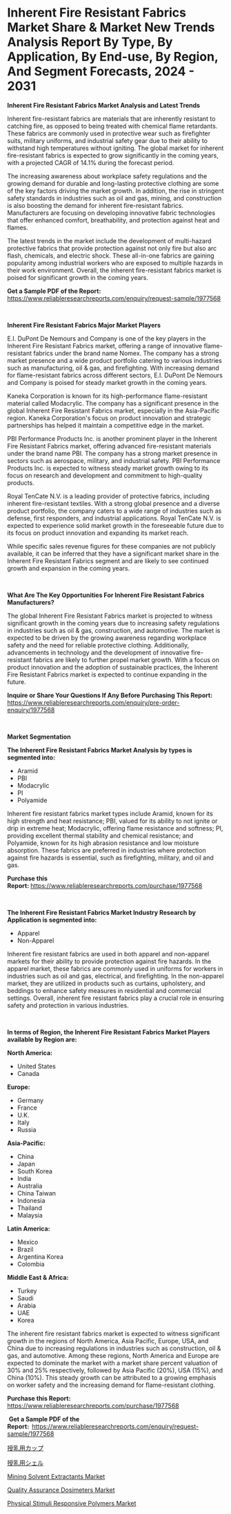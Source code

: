 <p><h1>Inherent Fire Resistant Fabrics Market Share & Market New Trends Analysis Report By Type, By Application, By End-use, By Region, And Segment Forecasts, 2024 - 2031</h1></p><p><strong>Inherent Fire Resistant Fabrics Market Analysis and Latest Trends</strong></p>
<p><p>Inherent fire-resistant fabrics are materials that are inherently resistant to catching fire, as opposed to being treated with chemical flame retardants. These fabrics are commonly used in protective wear such as firefighter suits, military uniforms, and industrial safety gear due to their ability to withstand high temperatures without igniting. The global market for inherent fire-resistant fabrics is expected to grow significantly in the coming years, with a projected CAGR of 14.1% during the forecast period.</p><p>The increasing awareness about workplace safety regulations and the growing demand for durable and long-lasting protective clothing are some of the key factors driving the market growth. In addition, the rise in stringent safety standards in industries such as oil and gas, mining, and construction is also boosting the demand for inherent fire-resistant fabrics. Manufacturers are focusing on developing innovative fabric technologies that offer enhanced comfort, breathability, and protection against heat and flames.</p><p>The latest trends in the market include the development of multi-hazard protective fabrics that provide protection against not only fire but also arc flash, chemicals, and electric shock. These all-in-one fabrics are gaining popularity among industrial workers who are exposed to multiple hazards in their work environment. Overall, the inherent fire-resistant fabrics market is poised for significant growth in the coming years.</p></p>
<p><strong>Get a Sample PDF of the Report:&nbsp;</strong> <a href="https://www.reliableresearchreports.com/enquiry/request-sample/1977568">https://www.reliableresearchreports.com/enquiry/request-sample/1977568</a></p>
<p>&nbsp;</p>
<p><strong>Inherent Fire Resistant Fabrics Major Market Players</strong></p>
<p><p>E.I. DuPont De Nemours and Company is one of the key players in the Inherent Fire Resistant Fabrics market, offering a range of innovative flame-resistant fabrics under the brand name Nomex. The company has a strong market presence and a wide product portfolio catering to various industries such as manufacturing, oil & gas, and firefighting. With increasing demand for flame-resistant fabrics across different sectors, E.I. DuPont De Nemours and Company is poised for steady market growth in the coming years.</p><p>Kaneka Corporation is known for its high-performance flame-resistant material called Modacrylic. The company has a significant presence in the global Inherent Fire Resistant Fabrics market, especially in the Asia-Pacific region. Kaneka Corporation's focus on product innovation and strategic partnerships has helped it maintain a competitive edge in the market.</p><p>PBI Performance Products Inc. is another prominent player in the Inherent Fire Resistant Fabrics market, offering advanced fire-resistant materials under the brand name PBI. The company has a strong market presence in sectors such as aerospace, military, and industrial safety. PBI Performance Products Inc. is expected to witness steady market growth owing to its focus on research and development and commitment to high-quality products.</p><p>Royal TenCate N.V. is a leading provider of protective fabrics, including inherent fire-resistant textiles. With a strong global presence and a diverse product portfolio, the company caters to a wide range of industries such as defense, first responders, and industrial applications. Royal TenCate N.V. is expected to experience solid market growth in the foreseeable future due to its focus on product innovation and expanding its market reach.</p><p>While specific sales revenue figures for these companies are not publicly available, it can be inferred that they have a significant market share in the Inherent Fire Resistant Fabrics segment and are likely to see continued growth and expansion in the coming years.</p></p>
<p>&nbsp;</p>
<p><strong>What Are The Key Opportunities For Inherent Fire Resistant Fabrics Manufacturers?</strong></p>
<p><p>The global Inherent Fire Resistant Fabrics market is projected to witness significant growth in the coming years due to increasing safety regulations in industries such as oil & gas, construction, and automotive. The market is expected to be driven by the growing awareness regarding workplace safety and the need for reliable protective clothing. Additionally, advancements in technology and the development of innovative fire-resistant fabrics are likely to further propel market growth. With a focus on product innovation and the adoption of sustainable practices, the Inherent Fire Resistant Fabrics market is expected to continue expanding in the future.</p></p>
<p><strong>Inquire or Share Your Questions If Any Before Purchasing This Report:</strong> <a href="https://www.reliableresearchreports.com/enquiry/pre-order-enquiry/1977568">https://www.reliableresearchreports.com/enquiry/pre-order-enquiry/1977568</a></p>
<p>&nbsp;</p>
<p><strong>Market Segmentation</strong></p>
<p><strong>The Inherent Fire Resistant Fabrics Market Analysis by types is segmented into:</strong></p>
<p><ul><li>Aramid</li><li>PBI</li><li>Modacrylic</li><li>PI</li><li>Polyamide</li></ul></p>
<p><p>Inherent fire resistant fabrics market types include Aramid, known for its high strength and heat resistance; PBI, valued for its ability to not ignite or drip in extreme heat; Modacrylic, offering flame resistance and softness; PI, providing excellent thermal stability and chemical resistance; and Polyamide, known for its high abrasion resistance and low moisture absorption. These fabrics are preferred in industries where protection against fire hazards is essential, such as firefighting, military, and oil and gas.</p></p>
<p><strong>Purchase this Report:&nbsp;</strong><a href="https://www.reliableresearchreports.com/purchase/1977568">https://www.reliableresearchreports.com/purchase/1977568</a></p>
<p>&nbsp;</p>
<p><strong>The Inherent Fire Resistant Fabrics Market Industry Research by Application is segmented into:</strong></p>
<p><ul><li>Apparel</li><li>Non-Apparel</li></ul></p>
<p><p>Inherent fire resistant fabrics are used in both apparel and non-apparel markets for their ability to provide protection against fire hazards. In the apparel market, these fabrics are commonly used in uniforms for workers in industries such as oil and gas, electrical, and firefighting. In the non-apparel market, they are utilized in products such as curtains, upholstery, and beddings to enhance safety measures in residential and commercial settings. Overall, inherent fire resistant fabrics play a crucial role in ensuring safety and protection in various industries.</p></p>
<p>&nbsp;</p>
<p><strong>In terms of Region, the Inherent Fire Resistant Fabrics Market Players available by Region are:</strong></p>
<p>
    <p> <strong> North America: </strong>
        <ul>
            <li>United States</li>
            <li>Canada</li>
        </ul>
        </p> 
    <p> <strong> Europe: </strong>
        <ul>
            <li>Germany</li>
            <li>France</li>
            <li>U.K.</li>
            <li>Italy</li>
            <li>Russia</li>
        </ul>
        </p> 
    <p> <strong> Asia-Pacific: </strong>
        <ul>
            <li>China</li>
            <li>Japan</li>
            <li>South Korea</li>
            <li>India</li>
            <li>Australia</li>
            <li>China Taiwan</li>
            <li>Indonesia</li>
            <li>Thailand</li>
            <li>Malaysia</li>
        </ul>
        </p> 
    <p> <strong> Latin America: </strong>
        <ul>
            <li>Mexico</li>
            <li>Brazil</li>
            <li>Argentina Korea</li>
            <li>Colombia</li>
        </ul>
        </p> 
    <p> <strong> Middle East & Africa: </strong>
        <ul>
            <li>Turkey</li>
            <li>Saudi</li>
            <li>Arabia</li>
            <li>UAE</li>
            <li>Korea</li>
        </ul>
    </p>
    </p>
<p><p>The inherent fire resistant fabrics market is expected to witness significant growth in the regions of North America, Asia Pacific, Europe, USA, and China due to increasing regulations in industries such as construction, oil & gas, and automotive. Among these regions, North America and Europe are expected to dominate the market with a market share percent valuation of 30% and 25% respectively, followed by Asia Pacific (20%), USA (15%), and China (10%). This steady growth can be attributed to a growing emphasis on worker safety and the increasing demand for flame-resistant clothing.</p></p>
<p><strong>Purchase this Report: </strong><a href="https://www.reliableresearchreports.com/purchase/1977568">https://www.reliableresearchreports.com/purchase/1977568</a></p>
<p>&nbsp;<strong>Get a Sample PDF of the Report:&nbsp;&nbsp;</strong><a href="https://www.reliableresearchreports.com/enquiry/request-sample/1977568">https://www.reliableresearchreports.com/enquiry/request-sample/1977568</a></p>
<p><strong></strong></p>
<p><p><a href="https://github.com/bucuel854722/Market-Research-Report-List-1/blob/main/55505332137.md">授乳用カップ</a></p><p><a href="https://github.com/xemfu2379520/Market-Research-Report-List-1/blob/main/26001122136.md">授乳用シェル</a></p><p><a href="https://github.com/Airanohannonzb68e5pb53oc1/Market-Research-Report-List-1/blob/main/mining-solvent-extractants-market.md">Mining Solvent Extractants Market</a></p><p><a href="https://issuu.com/reportprime-2/docs/quality-assurance-dosimeters-market-size-2030.pptx">Quality Assurance Dosimeters Market</a></p><p><a href="https://github.com/fiixsa/Market-Research-Report-List-1/blob/main/physical-stimuli-responsive-polymers-market.md">Physical Stimuli Responsive Polymers Market</a></p></p>